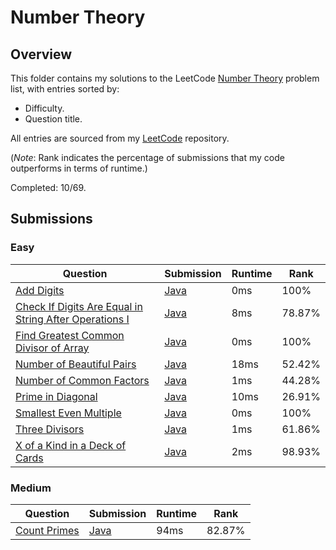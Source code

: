 # Number Theory

## Overview
This folder contains my solutions to the LeetCode [Number Theory](https://leetcode.com/problem-list/number-theory/) problem list,
with entries sorted by:
- Difficulty.
- Question title.

All entries are sourced from my [LeetCode](https://github.com/shumarb/leetcode) repository.

(*Note*: Rank indicates the percentage of submissions that my code outperforms in terms of runtime.)

Completed: 10/69.

## Submissions
### Easy
| Question                                                                                                                                                    | Submission                                                                                                                  | Runtime | Rank   |
|-------------------------------------------------------------------------------------------------------------------------------------------------------------|-----------------------------------------------------------------------------------------------------------------------------|---------|--------|
| [Add Digits](https://leetcode.com/problems/add-digits/description/)                                                                                         | [Java](https://github.com/shumarb/leetcode/blob/main/submissions/java/AddDigits.java)                                       | 0ms     | 100%   |
| [Check If Digits Are Equal in String After Operations I](https://leetcode.com/problems/check-if-digits-are-equal-in-string-after-operations-i/description/) | [Java](https://github.com/shumarb/leetcode/blob/main/submissions/java/CheckIfDigitsAreEqualInStringAfterOperationsOne.java) | 8ms     | 78.87% |
| [Find Greatest Common Divisor of Array](https://leetcode.com/problems/find-greatest-common-divisor-of-array/description)                                    | [Java](https://github.com/shumarb/leetcode/blob/main/submissions/java/FindGreatestCommonDivisorOfArray.java)                | 0ms     | 100%   |
| [Number of Beautiful Pairs](https://leetcode.com/problems/number-of-beautiful-pairs/description/)                                                           | [Java](https://github.com/shumarb/leetcode/blob/main/submissions/java/NumberOfBeautifulPairs.java)                          | 18ms    | 52.42% |
| [Number of Common Factors](https://leetcode.com/problems/number-of-common-factors/description/)                                                             | [Java](https://github.com/shumarb/leetcode/blob/main/submissions/java/NumberOfCommonFactors.java)                           | 1ms     | 44.28% |
| [Prime in Diagonal](https://leetcode.com/problems/prime-in-diagonal/description/)                                                                           | [Java](https://github.com/shumarb/leetcode/blob/main/submissions/java/PrimeInDiagonal.java)                                 | 10ms    | 26.91% |
| [Smallest Even Multiple](https://leetcode.com/problems/smallest-even-multiple/description/)                                                                 | [Java](https://github.com/shumarb/leetcode/blob/main/submissions/java/SmallestEvenMultiple.java)                            | 0ms     | 100%   |
| [Three Divisors](https://leetcode.com/problems/three-divisors/description/)                                                                                 | [Java](https://github.com/shumarb/leetcode/blob/main/submissions/java/ThreeDivisors.java)                                   | 1ms     | 61.86% |
| [X of a Kind in a Deck of Cards](https://leetcode.com/problems/x-of-a-kind-in-a-deck-of-cards/description/)                                                 | [Java](https://github.com/shumarb/leetcode/blob/main/submissions/java/XOfAKindInADeckOfCards.java)                          | 2ms     | 98.93% |

### Medium
| Question                                                                                                                              | Submission                                                                                                       | Runtime | Rank   |
|---------------------------------------------------------------------------------------------------------------------------------------|------------------------------------------------------------------------------------------------------------------|---------|--------|
| [Count Primes](https://leetcode.com/problems/count-primes/description/)                                                               | [Java](https://github.com/shumarb/leetcode/blob/main/submissions/java/CountPrimes.java)                          | 94ms    | 82.87% |
